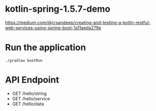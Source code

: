 # kotlin-spring-1.5.7-demo
https://medium.com/@crsandeep/creating-and-testing-a-kotlin-restful-web-services-using-spring-boot-1a11aeda279e

# Run the application
`./gradlew bootRun`

# API Endpoint
- GET /hello/string
- GET /hello/service
- GET /hello/data
